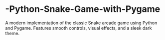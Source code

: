 # -Python-Snake-Game-with-Pygame
A modern implementation of the classic Snake arcade game using Python and Pygame. Features smooth controls, visual effects, and a sleek dark theme.
